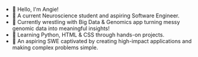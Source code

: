 - 👋 Hello, I'm Angie!
- 🧠 A current Neuroscience student and aspiring Software Engineer.
- 🧬 Currently wrestling with Big Data & Genomics app turning messy genomic data into meaningful
     insights!
- 🐍 Learning Python, HTML & CSS through hands-on projects.
- 🚀 An aspiring SWE captivated by creating high-impact applications and making complex problems simple.

